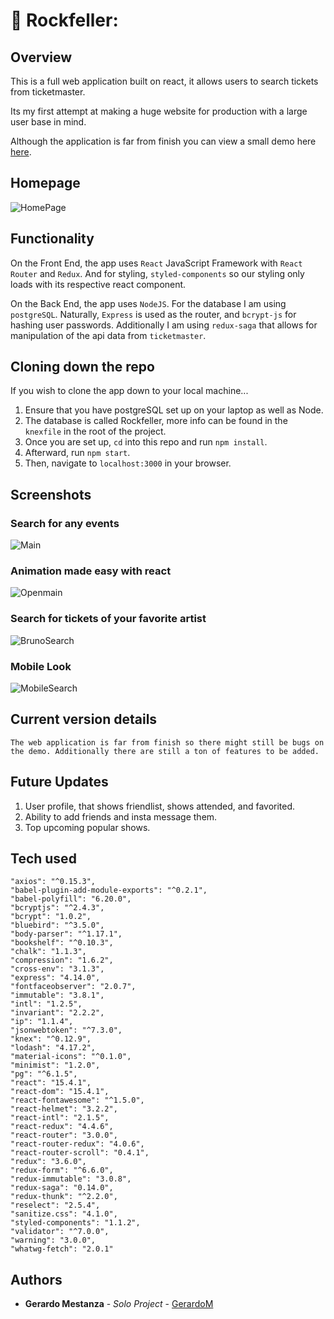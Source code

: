 # :musical_score: Rockfeller: 


## Overview

This is a full web application built on react, it allows users to search
tickets from ticketmaster.

Its my first attempt at making a huge website for production with a large user base in mind. 

Although the application is far from finish you can view a small demo here
[here](https://rockfeller.herokuapp.com/).


## Homepage
![HomePage](screenshots/main.jpg)

## Functionality
On the Front End, the app uses `React` JavaScript Framework with `React Router` and `Redux`. And for styling, `styled-components` so our styling only loads with its respective react component.

On the Back End, the app uses `NodeJS`. For the database I am using `postgreSQL`. Naturally, `Express` is used as the router, and `bcrypt-js` for hashing user passwords. Additionally I am using `redux-saga` that allows for manipulation of the api data from `ticketmaster`.



## Cloning down the repo
If you wish to clone the app down to your local machine...
  1. Ensure that you have postgreSQL set up on your laptop as well as Node.
  2. The database is called Rockfeller, more info can be found in the `knexfile` in the root of the project.
  3. Once you are set up, `cd` into this repo and run `npm install`.
  4. Afterward, run `npm start`.
  5. Then, navigate to `localhost:3000` in your browser.



## Screenshots

### Search for any events
![Main](screenshots/main.jpg)

### Animation made easy with react
![Openmain](screenshots/openmain.jpg)

### Search for tickets of your favorite artist
![BrunoSearch](screenshots/brunosearch.png)

### Mobile Look
![MobileSearch](screenshots/rockgenremobile.png)


## Current version details
    The web application is far from finish so there might still be bugs on the demo. Additionally there are still a ton of features to be added.

## Future Updates
  1. User profile, that shows friendlist, shows attended, and favorited.
  2. Ability to add friends and insta message them.
  3. Top upcoming popular shows.


## Tech used

    "axios": "^0.15.3",
    "babel-plugin-add-module-exports": "^0.2.1",
    "babel-polyfill": "6.20.0",
    "bcryptjs": "^2.4.3",
    "bcrypt": "1.0.2",
    "bluebird": "^3.5.0",
    "body-parser": "^1.17.1",
    "bookshelf": "^0.10.3",
    "chalk": "1.1.3",
    "compression": "1.6.2",
    "cross-env": "3.1.3",
    "express": "4.14.0",
    "fontfaceobserver": "2.0.7",
    "immutable": "3.8.1",
    "intl": "1.2.5",
    "invariant": "2.2.2",
    "ip": "1.1.4",
    "jsonwebtoken": "^7.3.0",
    "knex": "^0.12.9",
    "lodash": "4.17.2",
    "material-icons": "^0.1.0",
    "minimist": "1.2.0",
    "pg": "^6.1.5",
    "react": "15.4.1",
    "react-dom": "15.4.1",
    "react-fontawesome": "^1.5.0",
    "react-helmet": "3.2.2",
    "react-intl": "2.1.5",
    "react-redux": "4.4.6",
    "react-router": "3.0.0",
    "react-router-redux": "4.0.6",
    "react-router-scroll": "0.4.1",
    "redux": "3.6.0",
    "redux-form": "^6.6.0",
    "redux-immutable": "3.0.8",
    "redux-saga": "0.14.0",
    "redux-thunk": "^2.2.0",
    "reselect": "2.5.4",
    "sanitize.css": "4.1.0",
    "styled-components": "1.1.2",
    "validator": "^7.0.0",
    "warning": "3.0.0",
    "whatwg-fetch": "2.0.1"


## Authors

* **Gerardo Mestanza** - *Solo Project* - [GerardoM](https://github.com/Gmes23)
